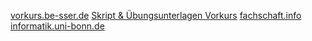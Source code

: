[vorkurs.be-sser.de](https://vorkurs.be-sser.de)
[Skript & Übungsunterlagen Vorkurs](https://vorkurs.be-sser.de/material/)
[fachschaft.info](https://fachschaft.info)
[informatik.uni-bonn.de](https://informatik.uni-bonn.de)

